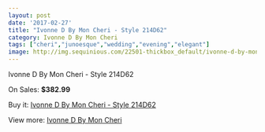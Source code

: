```yaml
---
layout: post
date: '2017-02-27'
title: "Ivonne D By Mon Cheri - Style 214D62"
category: Ivonne D By Mon Cheri
tags: ["cheri","junoesque","wedding","evening","elegant"]
image: http://img.sequinious.com/22501-thickbox_default/ivonne-d-by-mon-cheri-style-214d62.jpg
---
```

Ivonne D By Mon Cheri - Style 214D62

On Sales: **$382.99**
<a href="https://www.sequinious.com/ivonne-d-by-mon-cheri/9424-ivonne-d-by-mon-cheri-style-214d62.html"><amp-img layout="responsive" width="600" height="600" src="//img.sequinious.com/22501-thickbox_default/ivonne-d-by-mon-cheri-style-214d62.jpg" alt="Ivonne D By Mon Cheri - Style 214D62 0" /></a>
<a href="https://www.sequinious.com/ivonne-d-by-mon-cheri/9424-ivonne-d-by-mon-cheri-style-214d62.html"><amp-img layout="responsive" width="600" height="600" src="//img.sequinious.com/22504-thickbox_default/ivonne-d-by-mon-cheri-style-214d62.jpg" alt="Ivonne D By Mon Cheri - Style 214D62 1" /></a>
<a href="https://www.sequinious.com/ivonne-d-by-mon-cheri/9424-ivonne-d-by-mon-cheri-style-214d62.html"><amp-img layout="responsive" width="600" height="600" src="//img.sequinious.com/22503-thickbox_default/ivonne-d-by-mon-cheri-style-214d62.jpg" alt="Ivonne D By Mon Cheri - Style 214D62 2" /></a>
<a href="https://www.sequinious.com/ivonne-d-by-mon-cheri/9424-ivonne-d-by-mon-cheri-style-214d62.html"><amp-img layout="responsive" width="600" height="600" src="//img.sequinious.com/22502-thickbox_default/ivonne-d-by-mon-cheri-style-214d62.jpg" alt="Ivonne D By Mon Cheri - Style 214D62 3" /></a>

Buy it: [Ivonne D By Mon Cheri - Style 214D62](https://www.sequinious.com/ivonne-d-by-mon-cheri/9424-ivonne-d-by-mon-cheri-style-214d62.html "Ivonne D By Mon Cheri - Style 214D62")

View more: [Ivonne D By Mon Cheri](https://www.sequinious.com/58-ivonne-d-by-mon-cheri "Ivonne D By Mon Cheri")